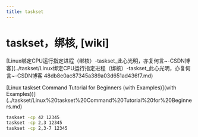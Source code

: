 ```yaml
---
title: taskset
---
```


# taskset，绑核, [wiki]

[Linux绑定CPU运行指定进程（绑核）-taskset_此心光明，亦复何言~-CSDN博客](../taskset/Linux绑定CPU运行指定进程（绑核）-taskset_此心光明，亦复何言~-CSDN博客 48db8e0ac87345a389a03d651ad436f7.md)

[Linux taskset Command Tutorial for Beginners (with Examples)](with Examples))](../taskset/Linux%20taskset%20Command%20Tutorial%20for%20Beginners.md)

```bash
taskset -cp 42 12345
taskset -cp 2,3 12345
taskset -cp 2,3-7 12345
```